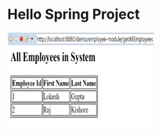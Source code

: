 # Hello Spring Project

<img src="https://github.com/Younghwan-Lee/2020Camp/blob/master/springmvcex/src/main/webapp/WEB-INF/result.PNG" width="300" height="200">

